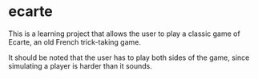 # ecarte
This is a learning project that allows the user to play a classic game of Ecarte, an old French trick-taking game.

It should be noted that the user has to play both sides of the game, since simulating a player is harder than it sounds.

